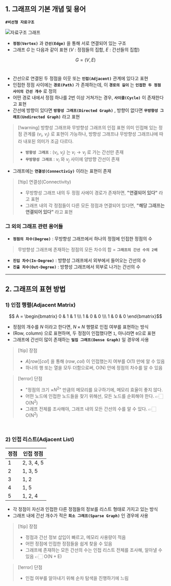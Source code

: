 ## 1. 그래프의 기본 개념 및 용어

**`#비선형 자료구조`** 

![자료구조 그래프](https://velog.velcdn.com/images%2Felma98%2Fpost%2Fe3da79e4-cde5-47d2-9eda-e15a21b35f7f%2Fgraph.png)

- **`정점(Vertex)`** 과 **`간선(Edge)`** 을 통해 서로 연결되어 있는 구조
- 그래프 $G$ 는 다음과 같이 표현 ($V$ : 정점들의 집합, $E$ : 간선들의 집합)

$$ G = (V, E) $$
<br>

- 간선으로 연결된 두 정점을 이웃 또는 **`인접(Adjacent)`** 관계에 있다고 표현
- 인접한 정점 사이에는 **`경로(Path)`** 가 존재하는데, 이 **`경로의 길이`** 는 **`인접한 두 정점 사이의 간선 개수`** 로 정의
- 어떤 경로 내에서 정점 하나를 2번 이상 거쳐가는 경우, **`사이클(Cycle)`** 이 존재한다고 표현
- 간선에 방향이 있다면 **`방향성 그래프(Directed Graph)`** , 방향이 없다면 **`무방향성 그래프(Undirected Graph)`** 라고 표현
> [!warning] 방향성 그래프와 무방향성 그래프의 인접 표현 의미
> 인접해 있는 정점 관계를 $(v_i, \ v_j)$ 로 표현이 가능하나, 방향성 그래프냐 무방향성 그래프냐에 따라 내포된 의미가 조금 다르다.
> - **`방향성 그래프`** : $(v_i, \ v_j)$ 는 $v_i \rightarrow v_j$ 로 가는 간선만 존재
> - **`무방향성 그래프`** : $v_i$ 와 $v_j$ 사이에 양방향 간선이 존재


- 그래프에는 **`연결성(Connectiviy)`** 이라는 표현이 존재
> [!tip] 연결성(Connectivity)
> - 무방향성 그래프 내의 두 정점 사에이 경로가 존재하면, **"연결되어 있다"** 라고 표현
> - 그래프 내의 각 정점들이 다른 모든 정점과 연결되어 있다면, **"해당 그래프는 연결되어 있다"** 라고 표현

### 그 외의 그래프 관련 용어들
- **`정점의 차수(Degree)`** : 무방향성 그래프에서 하나의 정점에 인접한 정점의 수
> 무방향성 그래프에 존재하는 정점의 모든 차수의 합 = **`그래프의 간선 수의 2배`** 
- **`진입 차수(In-Degree)`** : 방향성 그래프에서 외부에서 들어오는 간선의 수
- **`진출 차수(Out-Degree)`** : 방향성 그래프에서 외부로 나가는 간선의 수

---
## 2. 그래프의 표현 방법

### 1) 인접 행렬(Adjacent Matrix)

$$ A = \begin{bmatrix} 0 & 1 & 1 \\\ 1 & 0 & 0 \\\ 1 & 0 & 0 \end{bmatrix}$$  

- 정점의 개수를 $N$ 이라고 한다면, $N \times N$ 행렬로 인접 여부를 표현하는 방식
- $(\mathrm{Row}, \ \mathrm{column})$ 으로 표현하며, 두 정점이 인접했다면 `1`, 아니라면 `0`으로 표현
- 그래프에 간선이 많이 존재하는 **`밀집 그래프(Dense Graph)`** 일 경우에 사용

> [!tip] 장점
> - $A[row][col]$ 을 통해 $(row, col)$ 이 인접했는지 여부를 $\mathrm{O(1)}$ 만에 알 수 있음
> - 하나의 행 또는 열을 모두 더함으로써, $\mathrm{O(N)}$ 안에 정점의 차수를 알 수 있음

> [!error] 단점
> - "정점의 크기 $\times N^2$" 만큼의 메모리를 요구하기에, 메모리 효율이 좋지 않다.
> - 어떤 노드에 인접한 노드들을 찾기 위해선, 모든 노드를 순회해야 한다. 👉🏻 $\mathrm{O(N^2)}$
> - 그래프 전체를 조사해야, 그래프 내의 모든 간선의 수를 알 수 있다.  👉🏻  $\mathrm{O(N^2)}$

<br>

### 2) 인접 리스트(Adjacent List)

| 정점 | 인접 정점   |
| ---- | ---------- |
| 1    | 2, 3, 4, 5 |
| 2    | 1, 3, 5    |
| 3    | 1, 2       |
| 4    | 1, 5       |
| 5    |1, 2, 4     |

- 각 정점이 자신과 인접한 다른 정점들의 정보를 리스트 형태로 가지고 있는 방식
- 그래프 내에 간선 개수가 적은 **`희소 그래프(Sparse Graph)`** 인 경우에 사용

> [!tip] 장점
> - 정점과 간선 정보 삽입이 빠르고, 메모리 사용량이 적음
> - 어떤 정점에 인접한 정점들을 쉽게 찾을 수 있음
> - 그래프에 존재하는 모든 간선의 수는 인접 리스트 전체를 조사해, 알아낼 수 있음 👉🏻 $\mathrm{O(N + E)}$

> [!error] 단점
> - 인접 여부를 알아내기 위해 순차 탐색을 진행하기에 느림
